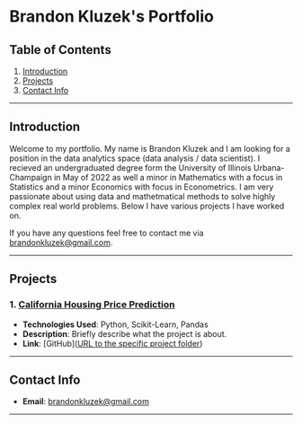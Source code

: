 # Brandon Kluzek's Portfolio

## Table of Contents

1. [Introduction](#introduction)
2. [Projects](#projects)
3. [Contact Info](#contact-info)

---

## Introduction

Welcome to my portfolio. My name is Brandon Kluzek and I am looking for a position in the data analytics space (data analysis / data scientist). I recieved an undergraduated degree form the University of Illinois Urbana-Champaign in May of 2022 as well a minor in Mathematics with a focus in Statistics and a minor Economics with focus in Econometrics. I am very passionate about using data and mathetmatical methods to solve highly complex real world problems. Below I have various projects I have worked on.

If you have any questions feel free to contact me via [brandonkluzek@gmail.com](mailto:brandonkluzek@gmail.com).

---

## Projects

### 1. [California Housing Price Prediction](https://github.com/brandonklu/Portfolio/tree/main/California%20Housing%20Price%20Prediction)

- **Technologies Used**: Python, Scikit-Learn, Pandas
- **Description**: Briefly describe what the project is about.
- **Link**: [GitHub]([URL to the specific project folder](https://github.com/brandonklu/Portfolio/tree/main/California%20Housing%20Price%20Prediction))

---

## Contact Info

- **Email**: [brandonkluzek@gmail.com](mailto:brandonkluzek@gmail.com)

---
